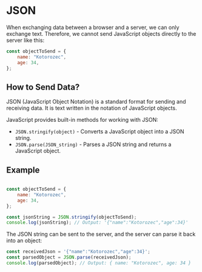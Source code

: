 # JSON

When exchanging data between a browser and a server, we can only exchange text. Therefore, we cannot send JavaScript objects directly to the server like this:

```js
const objectToSend = {
    name: "Kotorozec",
    age: 34,
};
```

## How to Send Data?
JSON (JavaScript Object Notation) is a standard format for sending and receiving data. It is text written in the notation of JavaScript objects.

JavaScript provides built-in methods for working with JSON:

- `JSON.stringify(object)` - Converts a JavaScript object into a JSON string.
- `JSON.parse(JSON_string)` - Parses a JSON string and returns a JavaScript object.

## Example
```js

const objectToSend = {
    name: "Kotorozec",
    age: 34,
};

const jsonString = JSON.stringify(objectToSend);
console.log(jsonString); // Output: '{"name":"Kotorozec","age":34}'

```

The JSON string can be sent to the server, and the server can parse it back into an object:

```js
const receivedJson = '{"name":"Kotorozec","age":34}';
const parsedObject = JSON.parse(receivedJson);
console.log(parsedObject); // Output: { name: "Kotorozec", age: 34 }

```